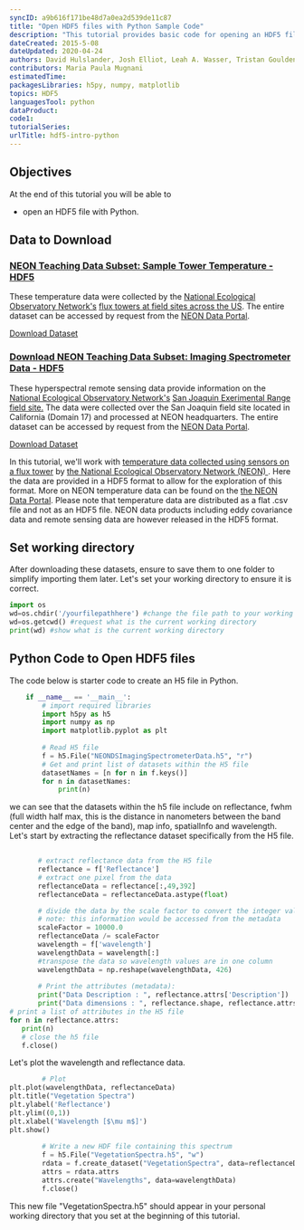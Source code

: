 ```yaml
---
syncID: a9b616f171be48d7a0ea2d539de11c87
title: "Open HDF5 files with Python Sample Code" 
description: "This tutorial provides basic code for opening an HDF5 file in Python using the h5py, numpy, and matplotlib libraries."
dateCreated: 2015-5-08
dateUpdated: 2020-04-24
authors: David Hulslander, Josh Elliot, Leah A. Wasser, Tristan Goulden
contributors: Maria Paula Mugnani
estimatedTime:
packagesLibraries: h5py, numpy, matplotlib
topics: HDF5
languagesTool: python
dataProduct:
code1: 
tutorialSeries:
urlTitle: hdf5-intro-python
---
```


<div id="ds-objectives" markdown="1">

## Objectives 

At the end of this tutorial you will be able to

* open an HDF5 file with Python. 


## Data to Download

<h3><a href="https://ndownloader.figshare.com/files/7024985" > NEON Teaching Data Subset: Sample Tower Temperature - HDF5 </a></h3>

These temperature data were collected by the
<a href="https://www.neonscience.org/" target="_blank"> National Ecological Observatory Network's</a> 
<a href="https://www.neonscience.org/field-sites/field-sites-map" target="_blank">flux towers at field sites across the US</a>.
The entire dataset can be accessed by request from the 
<a href="http://data.neonscience.org" target="_blank"> NEON Data Portal</a>.

<a href="https://ndownloader.figshare.com/files/7024985" class="link--button link--arrow">
Download Dataset </a>




<h3><a href="https://ndownloader.figshare.com/files/7024271">
Download NEON Teaching Data Subset: Imaging Spectrometer Data - HDF5 </a></h3>

These hyperspectral remote sensing data provide information on the
<a href="https://www.neonscience.org/" target="_blank"> National Ecological Observatory Network's</a> 
<a href="https://www.neonscience.org/field-sites/field-sites-map/SJER" target="_blank" > San Joaquin Exerimental Range field site.</a>
The data were collected over the San Joaquin field site located in California 
(Domain 17) and processed at NEON headquarters. The entire dataset can be accessed by request from the 
<a href="http://data.neonscience.org" target="_blank"> NEON Data Portal</a>.

<a href="https://ndownloader.figshare.com/files/7024271" class="link--button link--arrow">
Download Dataset</a>




</div>

In this tutorial, we'll work with 
<a href="https://www.neonscience.org/data-collection/flux-tower-measurements" target="_blank"> temperature data collected using sensors on a flux tower</a> 
by 
<a href="https://www.neonscience.org/" target="_blank">the National Ecological Observatory Network (NEON) </a>. 
Here the data are provided in a HDF5 format to allow for the exploration of this 
format. More on NEON temperature data can be found on the 
<a href="http://data.neonscience.org" target="_blank">the NEON Data Portal</a>. 
Please note that temperature data are distributed as a flat .csv file and not as an 
HDF5 file. NEON data products including eddy covariance data and remote sensing 
data are however released in the HDF5 format.

## Set working directory
After downloading these datasets, ensure to save them to one folder to simplify importing them later. Let's set your working directory to ensure it is correct.

```python
import os
wd=os.chdir('/yourfilepathhere') #change the file path to your working directory
wd=os.getcwd() #request what is the current working directory
print(wd) #show what is the current working directory
```

## Python Code to Open HDF5 files

The code below is starter code to create an H5 file in Python.
```python
    if __name__ == '__main__':
		# import required libraries
		import h5py as h5
		import numpy as np
		import matplotlib.pyplot as plt
    
		# Read H5 file
		f = h5.File("NEONDSImagingSpectrometerData.h5", "r")
		# Get and print list of datasets within the H5 file
		datasetNames = [n for n in f.keys()]
		for n in datasetNames:
			print(n)
 ```
 we can see that the datasets within the h5 file include on reflectance,
fwhm (full width half max, this is the distance in nanometers between the band center and the edge of the band), map info, spatialInfo and wavelength. Let's start by extracting the reflectance dataset specifically from the H5 file.

 ```python
		
		# extract reflectance data from the H5 file
		reflectance = f['Reflectance']
		# extract one pixel from the data
		reflectanceData = reflectance[:,49,392]
		reflectanceData = reflectanceData.astype(float)

		# divide the data by the scale factor to convert the integer values into floating point values
		# note: this information would be accessed from the metadata
		scaleFactor = 10000.0
		reflectanceData /= scaleFactor
		wavelength = f['wavelength']
		wavelengthData = wavelength[:]
		#transpose the data so wavelength values are in one column
		wavelengthData = np.reshape(wavelengthData, 426)
    
		# Print the attributes (metadata):
		print("Data Description : ", reflectance.attrs['Description'])
		print("Data dimensions : ", reflectance.shape, reflectance.attrs['DIMENSION_LABELS'])
# print a list of attributes in the H5 file
for n in reflectance.attrs:
	print(n)
	# close the h5 file
	f.close()
```
 
 Let's plot the wavelength and reflectance data.
 
```python
		# Plot
plt.plot(wavelengthData, reflectanceData)
plt.title("Vegetation Spectra")
plt.ylabel('Reflectance')
plt.ylim((0,1))
plt.xlabel('Wavelength [$\mu m$]')
plt.show()
	    
		# Write a new HDF file containing this spectrum
		f = h5.File("VegetationSpectra.h5", "w")
		rdata = f.create_dataset("VegetationSpectra", data=reflectanceData)
		attrs = rdata.attrs
		attrs.create("Wavelengths", data=wavelengthData)
		f.close()
```
This new file "VegetationSpectra.h5" should appear in your personal working directory that you set at the beginning of this tutorial.